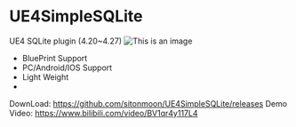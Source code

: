 # UE4SimpleSQLite
UE4 SQLite plugin  (4.20~4.27)
![This is an image](https://github.com/sitonmoon/UE4SimpleSQLite/blob/main/Demo1.png)
- BluePrint Support
- PC/Android/IOS Support
- Light Weight
- 
DownLoad: https://github.com/sitonmoon/UE4SimpleSQLite/releases
Demo Video: https://www.bilibili.com/video/BV1qr4y117L4
